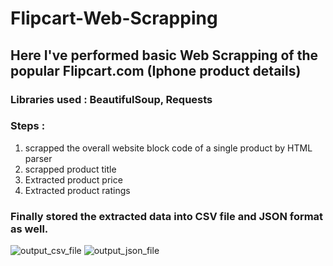# Flipcart-Web-Scrapping

## Here I've performed basic Web Scrapping of the popular Flipcart.com (Iphone product details)
### Libraries used : BeautifulSoup, Requests

### Steps :
1. scrapped the overall website block code of a single product by HTML parser
2. scrapped product title
3. Extracted product price
4. Extracted product ratings

### Finally stored the extracted data into CSV file and JSON format as well.
![output_csv_file](https://user-images.githubusercontent.com/19407823/93933660-97d05000-fd3f-11ea-9005-609b89795902.PNG)
![output_json_file](https://user-images.githubusercontent.com/19407823/93933706-a6b70280-fd3f-11ea-8c0e-b15eb4e4f004.PNG)

